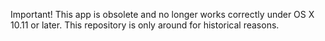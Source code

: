 Important! This app is obsolete and no longer works correctly under OS X 10.11 or later. This repository is only around for historical reasons.
